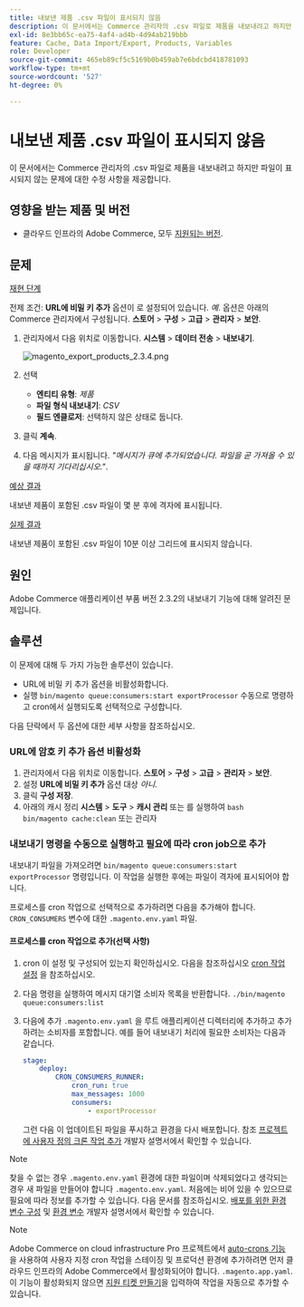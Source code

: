 ```yaml
---
title: 내보낸 제품 .csv 파일이 표시되지 않음
description: 이 문서에서는 Commerce 관리자의 .csv 파일로 제품을 내보내려고 하지만 파일이 표시되지 않는 문제에 대한 수정 사항을 제공합니다.
exl-id: 8e3bb65c-ea75-4af4-ad4b-4d94ab219bbb
feature: Cache, Data Import/Export, Products, Variables
role: Developer
source-git-commit: 465eb89cf5c5169b0b459ab7e6bdcbd418781093
workflow-type: tm+mt
source-wordcount: '527'
ht-degree: 0%

---
```


# 내보낸 제품 .csv 파일이 표시되지 않음

이 문서에서는 Commerce 관리자의 .csv 파일로 제품을 내보내려고 하지만 파일이 표시되지 않는 문제에 대한 수정 사항을 제공합니다.

## 영향을 받는 제품 및 버전

* 클라우드 인프라의 Adobe Commerce, 모두 [지원되는 버전](https://magento.com/sites/default/files/magento-software-lifecycle-policy.pdf).

## 문제

<u>재현 단계</u>

전제 조건: **URL에 비밀 키 추가** 옵션이 로 설정되어 있습니다. *예*. 옵션은 아래의 Commerce 관리자에서 구성됩니다. **스토어** > **구성** > **고급** > **관리자** > **보안**.

1. 관리자에서 다음 위치로 이동합니다. **시스템** > **데이터 전송** > **내보내기**.

   ![magento_export_products_2.3.4.png](assets/magento_export_products_2.3.4.png)

1. 선택
   * **엔티티 유형**: *제품*
   * **파일 형식 내보내기**: *CSV*
   * **필드 엔클로저**: 선택하지 않은 상태로 둡니다.
1. 클릭 **계속**.
1. 다음 메시지가 표시됩니다. *&quot;메시지가 큐에 추가되었습니다. 파일을 곧 가져올 수 있을 때까지 기다리십시오.&quot;*.

<u>예상 결과</u>

내보낸 제품이 포함된 .csv 파일이 몇 분 후에 격자에 표시됩니다.

<u>실제 결과</u>

내보낸 제품이 포함된 .csv 파일이 10분 이상 그리드에 표시되지 않습니다.

## 원인

Adobe Commerce 애플리케이션 부품 버전 2.3.2의 내보내기 기능에 대해 알려진 문제입니다.

## 솔루션

이 문제에 대해 두 가지 가능한 솔루션이 있습니다.

* URL에 비밀 키 추가 옵션을 비활성화합니다.
* 실행 `bin/magento queue:consumers:start exportProcessor` 수동으로 명령하고 cron에서 실행되도록 선택적으로 구성합니다.

다음 단락에서 두 옵션에 대한 세부 사항을 참조하십시오.

### URL에 암호 키 추가 옵션 비활성화

1. 관리자에서 다음 위치로 이동합니다. **스토어** > **구성** > **고급** > **관리자** > **보안**.
1. 설정 **URL에 비밀 키 추가** 옵션 대상 *아니.*
1. 클릭 **구성 저장**.
1. 아래의 캐시 정리 **시스템** > **도구** > **캐시 관리** 또는 를 실행하여    ```bash    bin/magento cache:clean``` 또는 관리자

### 내보내기 명령을 수동으로 실행하고 필요에 따라 cron job으로 추가

내보내기 파일을 가져오려면 `bin/magento queue:consumers:start exportProcessor` 명령입니다. 이 작업을 실행한 후에는 파일이 격자에 표시되어야 합니다.


프로세스를 cron 작업으로 선택적으로 추가하려면 다음을 추가해야 합니다. `CRON_CONSUMERS` 변수에 대한 `.magento.env.yaml` 파일.

#### 프로세스를 cron 작업으로 추가(선택 사항)

1. cron 이 설정 및 구성되어 있는지 확인하십시오. 다음을 참조하십시오 [cron 작업 설정](/docs/commerce-cloud-service/user-guide/configure/app/properties/crons-property.html) 을 참조하십시오.
1. 다음 명령을 실행하여 메시지 대기열 소비자 목록을 반환합니다.     `./bin/magento queue:consumers:list`
1. 다음에 추가 `.magento.env.yaml` 을 루트 애플리케이션 디렉터리에 추가하고 추가하려는 소비자를 포함합니다. 예를 들어 내보내기 처리에 필요한 소비자는 다음과 같습니다.

   ```yaml
   stage:
       deploy:
           CRON_CONSUMERS_RUNNER:
               cron_run: true
               max_messages: 1000
               consumers:
                   - exportProcessor
   ```

   그런 다음 이 업데이트된 파일을 푸시하고 환경을 다시 배포합니다. 참조 [프로젝트에 사용자 정의 크론 작업 추가](/docs/commerce-cloud-service/user-guide/configure/app/properties/crons-property.html#add-custom-cron-jobs-to-your-project) 개발자 설명서에서 확인할 수 있습니다.

>[!NOTE]
>
>찾을 수 없는 경우 `.magento.env.yaml` 환경에 대한 파일이며 삭제되었다고 생각되는 경우 새 파일을 만들어야 합니다 `.magento.env.yaml`. 처음에는 비어 있을 수 있으므로 필요에 따라 정보를 추가할 수 있습니다. 다음 문서를 참조하십시오. [배포를 위한 환경 변수 구성](/docs/commerce-cloud-service/user-guide/configure/env/configure-env-yaml.html) 및 [환경 변수](/docs/commerce-cloud-service/user-guide/configure/env/stage/variables-intro.html) 개발자 설명서에서 확인할 수 있습니다.

>[!NOTE]
>
>Adobe Commerce on cloud infrastructure Pro 프로젝트에서 [auto-crons 기능](/docs/commerce-cloud-service/user-guide/configure/app/properties/crons-property.html?lang=en#crontab) 을 사용하여 사용자 지정 cron 작업을 스테이징 및 프로덕션 환경에 추가하려면 먼저 클라우드 인프라의 Adobe Commerce에서 활성화되어야 합니다. `.magento.app.yaml`. 이 기능이 활성화되지 않으면 [지원 티켓 만들기](/help/help-center-guide/help-center/magento-help-center-user-guide.md#submit-ticket)을 입력하여 작업을 자동으로 추가할 수 있습니다.
